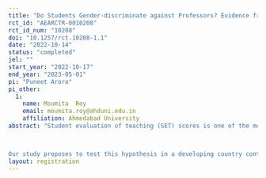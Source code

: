```yaml
---
title: "Do Students Gender-discriminate against Professors? Evidence from a Natural Field Experiment"
rct_id: "AEARCTR-0010208"
rct_id_num: "10208"
doi: "10.1257/rct.10208-1.1"
date: "2022-10-14"
status: "completed"
jel: ""
start_year: "2022-10-17"
end_year: "2023-05-01"
pi: "Puneet Arora"
pi_other:
  1:
    name: Moumita  Roy
    email: moumita.roy@ahduni.edu.in
    affiliation: Ahmedabad University
abstract: "Student evaluation of teaching (SET) scores is one of the most common criterion used by universities to judge instructor quality. Such evaluations are often biased negatively for female instructors. It is more pronounced for junior female instructors, and for the female instructors teaching a technical course, for instance, the ones involving more math. Such discrimination stems mostly from the evaluations by male students and have been tested causally in several developed countries. 

Our study proposes to test this hypothesis in a developing country context where the evidence on gender-bias against women instructors in academia is limited. Using a natural field experiment conducted with over 500 students of Principles of Microeconomics class at a large private university in India, we also test a behavioral intervention to mitigate the gender-bias, if any."
layout: registration
---
```


